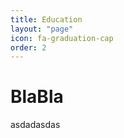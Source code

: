 ```yaml
---
title: Education
layout: "page"
icon: fa-graduation-cap
order: 2
---
```


<h1>BlaBla</h1>
<p>asdadasdas</p>